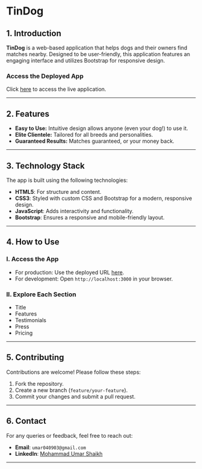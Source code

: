 # **TinDog**

## **1. Introduction**

**TinDog** is a web-based application that helps dogs and their owners find matches nearby. Designed to be user-friendly, this application features an engaging interface and utilizes Bootstrap for responsive design.


### **Access the Deployed App**
Click [here](https://umarskh.github.io/TinDog/) to access the live application.

---

## **2. Features**

- **Easy to Use:** Intuitive design allows anyone (even your dog!) to use it.
- **Elite Clientele:** Tailored for all breeds and personalities.
- **Guaranteed Results:** Matches guaranteed, or your money back.

---

## **3. Technology Stack**
The app is built using the following technologies:
- **HTML5**: For structure and content.
- **CSS3**: Styled with custom CSS and Bootstrap for a modern, responsive design.
- **JavaScript**: Adds interactivity and functionality.
- **Bootstrap**: Ensures a responsive and mobile-friendly layout.

---

## **4. How to Use**

### **I. Access the App**
- For production: Use the deployed URL [here](https://umarskh.github.io/TinDog/).
- For development: Open `http://localhost:3000` in your browser.

### **II. Explore Each Section**
- Title
- Features
- Testimonials
- Press
- Pricing

---

## **5. Contributing**
Contributions are welcome! Please follow these steps:
1. Fork the repository.
2. Create a new branch (`feature/your-feature`).
3. Commit your changes and submit a pull request.

---

## **6. Contact**
For any queries or feedback, feel free to reach out:
- **Email**: `umar040903@gmail.com`
- **LinkedIn**: [Mohammad Umar Shaikh](https://www.linkedin.com/in/mohammad-umar-shaikh-b914a3227/)

---
